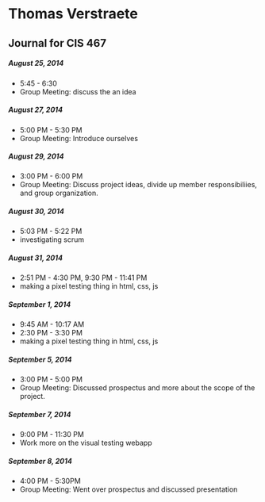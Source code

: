 # Thomas Verstraete
## Journal for CIS 467

##### August 25, 2014
* 5:45 - 6:30 
* Group Meeting: discuss the an idea

##### August 27, 2014
* 5:00 PM - 5:30 PM
* Group Meeting: Introduce ourselves

##### August 29, 2014
* 3:00 PM - 6:00 PM
* Group Meeting: Discuss project ideas, divide up member responsibiliies, and group organization.

##### August 30, 2014
* 5:03 PM - 5:22 PM
* investigating scrum

##### August 31, 2014
* 2:51 PM - 4:30 PM, 9:30 PM - 11:41 PM
* making a pixel testing thing in html, css, js

##### September 1, 2014
* 9:45 AM - 10:17 AM
* 2:30 PM - 3:30 PM
* making a pixel testing thing in html, css, js

##### September 5, 2014
* 3:00 PM - 5:00 PM
* Group Meeting: Discussed prospectus and more about the scope of the project.

##### September 7, 2014
* 9:00 PM - 11:30 PM
* Work more on the visual testing webapp

##### September 8, 2014
* 4:00 PM - 5:30PM
* Group Meeting: Went over prospectus and discussed presentation